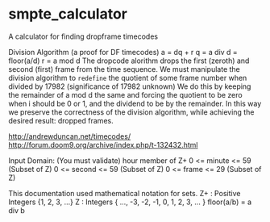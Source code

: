 smpte_calculator
================

A calculator for finding dropframe timecodes

Division Algorithm (a proof for DF timecodes)
a = dq + r
q = a div d = floor(a/d)
r = a mod d
The dropcode alorithm drops the first (zeroth) and second (first) frame from the time sequence.
We must manipulate the division algorithm to `redefine` the quotient of some frame number when divided by 17982 (significance of 17982 unknown)
We do this by keeping the remainder of a mod d the same and forcing the quotient to be zero when i should be 0 or 1, and the dividend to be by the remainder.
In this way we preserve the correctness of the division algorithm, while achieving the desired result: dropped frames.

http://andrewduncan.net/timecodes/ 
http://forum.doom9.org/archive/index.php/t-132432.html

Input Domain: (You must validate)
hour member of Z+
0 <= minute <= 59 (Subset of Z)
0 <= second <= 59 (Subset of Z)
0 <= frame <= 29  (Subset of Z)

This documentation used mathematical notation for sets.
Z+ : Positive Integers {1, 2, 3, ...}
Z : Integers { ..., -3, -2, -1, 0, 1, 2, 3, ... }
floor(a/b) = a div b

